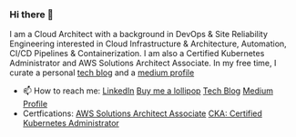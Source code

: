 ### Hi there 👋
I am a Cloud Architect with a background in DevOps & Site Reliability Engineering interested in Cloud Infrastructure & Architecture, Automation, CI/CD Pipelines & Containerization. I am also a Certified Kubernetes Administrator and AWS Solutions Architect Associate. In my free time, I curate a personal [tech blog](https://devopsmadness.com) and a [medium profile](moustakisioannis.medium.com)


- 📫 How to reach me: [LinkedIn](https://www.linkedin.com/in/ioannis-moustakis/) [Buy me a lollipop](https://www.buymeacoffee.com/mous.io) [Tech Blog](https://www.devopsmadness.com/) [Medium Profile](moustakisioannis.medium.com)
- Certfications: [AWS Solutions Architect Associate](https://www.credly.com/badges/3325185c-6585-48c9-8c1f-a42812fb17e6) [CKA: Certified Kubernetes Administrator](https://www.credly.com/badges/a6b531b7-438b-49be-ba0e-160a462ddafd?source=linked_in_profile)
